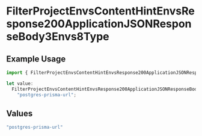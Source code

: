# FilterProjectEnvsContentHintEnvsResponse200ApplicationJSONResponseBody3Envs8Type

## Example Usage

```typescript
import { FilterProjectEnvsContentHintEnvsResponse200ApplicationJSONResponseBody3Envs8Type } from "@simplesagar/vercel/models/filterprojectenvsop.js";

let value:
  FilterProjectEnvsContentHintEnvsResponse200ApplicationJSONResponseBody3Envs8Type =
    "postgres-prisma-url";
```

## Values

```typescript
"postgres-prisma-url"
```